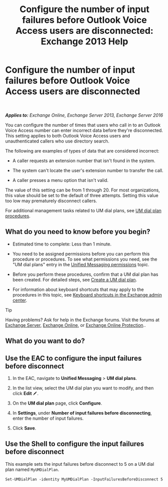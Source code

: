 ﻿---
title: 'Configure the number of input failures before Outlook Voice Access users are disconnected: Exchange 2013 Help'
TOCTitle: Configure the number of input failures before Outlook Voice Access users are disconnected
ms:assetid: 64c13d17-a26a-4c9b-b495-bd69c716456a
ms:mtpsurl: https://technet.microsoft.com/en-us/library/Ee423547(v=EXCHG.150)
ms:contentKeyID: 49315429
ms.date: 12/10/2017
mtps_version: v=EXCHG.150
---

# Configure the number of input failures before Outlook Voice Access users are disconnected

 

_**Applies to:** Exchange Online, Exchange Server 2013, Exchange Server 2016_


You can configure the number of times that users who call in to an Outlook Voice Access number can enter incorrect data before they're disconnected. This setting applies to both Outlook Voice Access users and unauthenticated callers who use directory search.

The following are examples of types of data that are considered incorrect:

  - A caller requests an extension number that isn't found in the system.

  - The system can't locate the user's extension number to transfer the call.

  - A caller presses a menu option that isn't valid.

The value of this setting can be from 1 through 20. For most organizations, this value should be set to the default of three attempts. Setting this value too low may prematurely disconnect callers.

For additional management tasks related to UM dial plans, see [UM dial plan procedures](um-dial-plan-procedures-exchange-2013-help.md).

## What do you need to know before you begin?

  - Estimated time to complete: Less than 1 minute.

  - You need to be assigned permissions before you can perform this procedure or procedures. To see what permissions you need, see the "UM dial plans" entry in the [Unified Messaging permissions](unified-messaging-permissions-exchange-2013-help.md) topic.

  - Before you perform these procedures, confirm that a UM dial plan has been created. For detailed steps, see [Create a UM dial plan](create-a-um-dial-plan-exchange-2013-help.md).

  - For information about keyboard shortcuts that may apply to the procedures in this topic, see [Keyboard shortcuts in the Exchange admin center](keyboard-shortcuts-in-the-exchange-admin-center-exchange-online-protection-help.md).


> [!TIP]
> Having problems? Ask for help in the Exchange forums. Visit the forums at <A href="https://go.microsoft.com/fwlink/p/?linkid=60612">Exchange Server</A>, <A href="https://go.microsoft.com/fwlink/p/?linkid=267542">Exchange Online</A>, or <A href="https://go.microsoft.com/fwlink/p/?linkid=285351">Exchange Online Protection</A>..



## What do you want to do?

## Use the EAC to configure the input failures before disconnect

1.  In the EAC, navigate to **Unified Messaging** \> **UM dial plans**.

2.  In the list view, select the UM dial plan you want to modify, and then click **Edit** ![Edit icon](images/JJ218640.6f53ccb2-1f13-4c02-bea0-30690e6ea71d(EXCHG.150).gif "Edit icon").

3.  On the **UM dial plan** page, click **Configure**.

4.  In **Settings**, under **Number of input failures before disconnecting**, enter the number of input failures.

5.  Click **Save**.

## Use the Shell to configure the input failures before disconnect

This example sets the input failures before disconnect to 5 on a UM dial plan named `MyUMDialPlan`.

    Set-UMDialPlan -identity MyUMDialPlan -InputFailuresBeforeDisconnect 5

